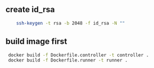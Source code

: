 ## create id_rsa
```sh
    ssh-keygen -t rsa -b 2048 -f id_rsa -N ""
```

## build image first
 ```sh 
  docker build -f Dockerfile.controller -t controller .
  docker build -f Dockerfile.runner -t runner .
 ```